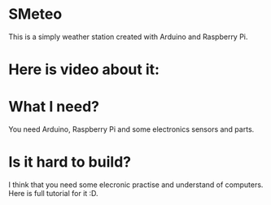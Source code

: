 # SMeteo
This is a simply weather station created with Arduino and Raspberry Pi. 
# Here is video about it: 

# What I need?
  You need Arduino, Raspberry Pi and some electronics sensors and parts.
  
# Is it hard to build?
  I think that you need some elecronic practise and understand of computers. Here is full tutorial for it :D. 

